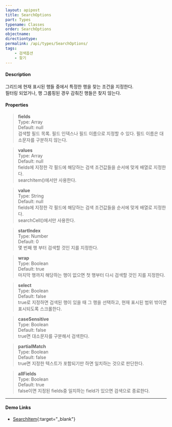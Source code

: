 ```yaml
---
layout: apipost
title: SearchOptions
part: Types
typename: Classes
order: SearchOptions
objectname: 
directiontype: 
permalink: /api/types/SearchOptions/
tags:
    - 검색옵션
    - 찾기
---
```



#### Description

 그리드에 현재 표시된 행들 중에서 특정한 행을 찾는 조건을 지정한다.    
필터링 되었거나, 행 그룹핑된 경우 감춰진 행들은 찾지 않는다.

#### Properties

> **fields**    
> Type: Array     
> Default: null        
> 검색할 필드 목록. 필드 인덱스나 필드 이름으로 지정할 수 있다. 필드 이름은 대소문자를 구분하지 않는다.

> **values**    
> Type: Array     
> Default: null     
> fields에 지정한 각 필드에 해당하는 검색 조건값들을 순서에 맞게 배열로 지정한다.  
> searchItem()에서만 사용한다.  
 
> **value**    
> Type: String     
> Default: null     
> fields에 지정한 각 필드에 해당하는 검색 조건값들을 순서에 맞게 배열로 지정한다.  
> searchCell()에서만 사용한다.

> **startIndex**     
> Type: Number           
> Default: 0     
> 몇 번째 행 부터 검색할 것인 지를 지정한다.     

> **wrap**     
> Type: Boolean     
> Default: true     
> 마지막 행까지 해당하는 행이 없으면 첫 행부터 다시 검색할 것인 지를 지정한다.   

> **select**     
> Type: Boolean           
> Default: false        
> true로 지정하면 검색된 행이 있을 때 그 행을 선택하고, 현재 표시된 범위 밖이면 표시되도록 스크롤한다.    

> **caseSensitive**    
> Type: Boolean     
> Default: false        
> true면 대소문자를 구분해서 검색한다.         

> **partialMatch**    
> Type: Boolean     
> Default: false       
> true면 지정한 텍스트가 포함되기만 하면 일치하는 것으로 판단한다.    

> **allFields**    
> Type: Boolean    
> Default: true    
> false이면 지정된 fields중 일치하는 field가 있으면 검색으로 종료한다.

---

#### Demo Links

* [SearchItem](http://demo.realgrid.com/Demo/SearchItem){:target="_blank"}
